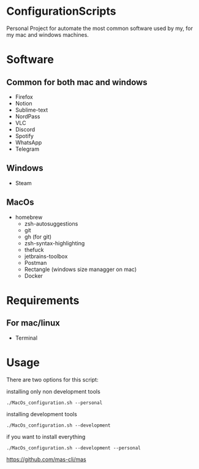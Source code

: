 # ConfigurationScripts
Personal Project for automate the most common software used by my, for my mac and windows machines.


# Software

## Common for both mac and windows
 - Firefox
 - Notion
 - Sublime-text
 - NordPass
 - VLC
 - Discord
 - Spotify
 - WhatsApp
 - Telegram

## Windows
 - Steam

## MacOs
 - homebrew
   - zsh-autosuggestions
   - git
   - gh (for git)
   - zsh-syntax-highlighting
   - thefuck
   - jetbrains-toolbox
   - Postman
   - Rectangle (windows size managger on mac)
   - Docker

# Requirements
## For mac/linux
 - Terminal

# Usage

There are two options for this script:

installing only non development tools
```
./MacOs_configuration.sh --personal
```

installing development tools
```
./MacOs_configuration.sh --development
```

if you want to install everything
```
./MacOs_configuration.sh --development --personal
```



https://github.com/mas-cli/mas